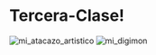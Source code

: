 # Tercera-Clase!

![mi_atacazo_artistico](https://user-images.githubusercontent.com/101136475/159784116-e3b28d6c-1fa9-40ba-824b-da78bba8a740.jpg)
![mi_digimon](https://user-images.githubusercontent.com/101136475/159784128-ad369f8b-a19a-4797-b449-47d7ed39eb06.jpg)
